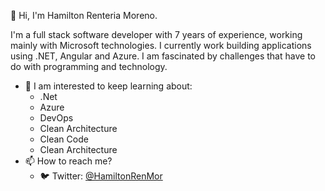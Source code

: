 👋 Hi, I'm Hamilton Renteria Moreno.

I'm a full stack software developer with 7 years of experience, working mainly with Microsoft technologies. I currently work building applications using .NET, Angular and Azure. I am fascinated by challenges that have to do with programming and technology.

- 👀 I am interested to keep learning about:
  - .Net
  - Azure
  - DevOps
  - Clean Architecture
  - Clean Code
  - Clean Architecture
- 📫 How to reach me?
  - :bird: Twitter: [@HamiltonRenMor](https://twitter.com/HamiltonRenMor)

<!---
- :camera: Instagram: [@hamiltonrenmordev](https://www.instagram.com/hamiltonrenmordev/)
HamiltonRenteria/HamiltonRenteria is a ✨ special ✨ repository because its `README.md` (this file) appears on your GitHub profile.
You can click the Preview link to take a look at your changes.
--->
